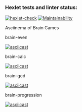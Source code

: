 ### Hexlet tests and linter status:

[![hexlet-check](https://github.com/ressw/backend-project-44/actions/workflows/hexlet-check.yml/badge.svg)](https://github.com/ressw/backend-project-44/actions/workflows/hexlet-check.yml)
[![Maintainability](https://api.codeclimate.com/v1/badges/dec3b2c97346ef89873f/maintainability)](https://codeclimate.com/github/ressw/backend-project-44/maintainability)


Asciinema of Brain Games

brain-even

[![asciicast](https://asciinema.org/a/wLJldORcn5AaqrYiNqzQ50Tc6.svg)](https://asciinema.org/a/wLJldORcn5AaqrYiNqzQ50Tc6)

brain-calc

[![asciicast](https://asciinema.org/a/E5J8yYb5FwdfScNk0CMmFtn6C.svg)](https://asciinema.org/a/E5J8yYb5FwdfScNk0CMmFtn6C)

brain-gcd

[![asciicast](https://asciinema.org/a/L66VuO0G2QdznDUY4wRawpHlR.svg)](https://asciinema.org/a/L66VuO0G2QdznDUY4wRawpHlR)

brain-progression

[![asciicast](https://asciinema.org/a/VjKPdzzrd57l2tFQ7OscFKygK.svg)](https://asciinema.org/a/VjKPdzzrd57l2tFQ7OscFKygK)
